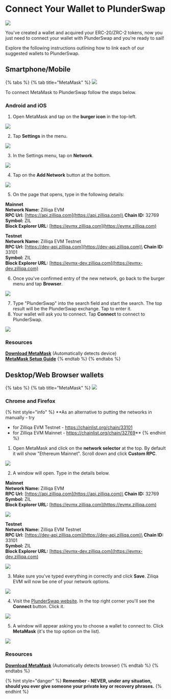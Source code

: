 # Connect Your Wallet to PlunderSwap

![](../../.gitbook/assets/PS_HT_Connect_Wallet.png)

You've created a wallet and acquired your ERC-20/ZRC-2 tokens, now you just need to connect your wallet with PlunderSwap and you're ready to sail!

Explore the following instructions outlining how to link each of our suggested wallets to PlunderSwap.

## Smartphone/Mobile

{% tabs %}
{% tab title="MetaMask" %}
![](<../../.gitbook/assets/image (33) (3) (4) (5) (1) (1) (1) (1) (1) (1) (1).png>)

To connect MetaMask to PlunderSwap follow the steps below.

### Android and iOS

1. Open MetaMask and tap on the **burger icon** in the top-left.

![](<../../.gitbook/assets/image (72) (1).png>)

2. Tap **Settings** in the menu.

![](<../../.gitbook/assets/image (73).png>)

3. In the Settings menu, tap on **Network**.

![](<../../.gitbook/assets/image (74).png>)

4. Tap on the **Add Network** button at the bottom.

![](<../../.gitbook/assets/image (75).png>)

5. On the page that opens, type in the following details:

**Mainnet**\
**Network Name:** Zilliqa EVM\
**RPC Url:** [https://api.zilliqa.com](https://api.zilliqa.com)\
**Chain ID:** 32769\
**Symbol:** ZIL\
**Block Explorer URL:** [https://evmx.zilliqa.com](https://evmx.zilliqa.com)

**Testnet**\
**Network Name:** Zilliqa EVM Testnet\
**RPC Url:** [https://dev-api.zilliqa.com](https://dev-api.zilliqa.com)\
**Chain ID:** 33101\
**Symbol:** ZIL\
**Block Explorer URL:** [https://evmx-dev.zilliqa.com](https://evmx-dev.zilliqa.com)

6. Once you've confirmed entry of the new network, go back to the burger menu and tap **Browser**.

![](<../../.gitbook/assets/image (76).png>)

7. Type "PlunderSwap" into the search field and start the search. The top result will be the PlunderSwap exchange. Tap to enter it.
8. Your wallet will ask you to connect. Tap **Connect** to connect to PlunderSwap.

![](<../../.gitbook/assets/image1.png>)

### Resources

[**Download MetaMask**](https://metamask.io/download.html) (Automatically detects device)\
[**MetaMask Setup Guide**](https://docs.plunderswap.com/get-started/connection-guide)
{% endtab %}
{% endtabs %}

## **Desktop/Web Browser wallets**

{% tabs %}
{% tab title="MetaMask" %}
![](<../../.gitbook/assets/image (33) (3) (4) (5) (1) (1) (1) (1) (1) (1) (1) (4).png>)

### Chrome and Firefox

{% hint style="info" %}
**As an alternative to putting the networks in manually - try 
- for Zilliqa EVM Testnet - https://chainlist.org/chain/33101
- for Zilliqa EVM Mainnet - https://chainlist.org/chain/32769**
{% endhint %}

1. Open MetaMask and click on the **network selector** at the top. By default it will show "Ethereum Mainnet". Scroll down and click **Custom RPC**.

![](<../../.gitbook/assets/image (84).png>)

2. A window will open. Type in the details below.

**Mainnet**\
**Network Name:** Zilliqa EVM\
**RPC Url:** [https://api.zilliqa.com](https://api.zilliqa.com)\
**Chain ID:** 32769\
**Symbol:** ZIL\
**Block Explorer URL:** [https://evmx.zilliqa.com](https://evmx.zilliqa.com)

![](<../../.gitbook/assets/image2.png>)

**Testnet**\
**Network Name:** Zilliqa EVM Testnet\
**RPC Url:** [https://dev-api.zilliqa.com](https://dev-api.zilliqa.com)\
**Chain ID:** 33101\
**Symbol:** ZIL\
**Block Explorer URL:** [https://evmx-dev.zilliqa.com](https://evmx-dev.zilliqa.com)

![](<../../.gitbook/assets/image3.png>)

3. Make sure you've typed everything in correctly and click **Save**. Ziliqa EVM will now be one of your network options.

![](<../../.gitbook/assets/image (86).png>)

4. Visit the [PlunderSwap website](https://plunderswap.com). In the top right corner you'll see the **Connect** button. Click it.

![](<../../.gitbook/assets/image4.png>)

5. A window will appear asking you to choose a wallet to connect to. Click **MetaMask** (it's the top option on the list).

![](<../../.gitbook/assets/image5.png>)

### Resources

[**Download MetaMask**](https://metamask.io/download.html) (Automatically detects browser)
{% endtab %}
{% endtabs %}

{% hint style="danger" %}
**Remember - NEVER, under any situation, should you ever give someone your private key or recovery phrases.**
{% endhint %}
